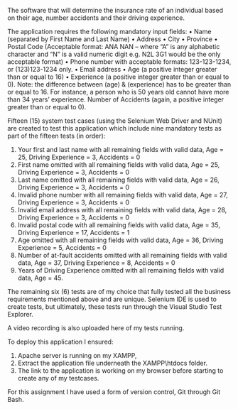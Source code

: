 The software that will determine the insurance rate of an individual based on their age, number 
accidents and their driving experience. 

The application requires the following mandatory input fields:
• Name (separated by First Name and Last Name)
• Address
• City
• Province
• Postal Code (Acceptable format: ANA NAN – where “A” is any alphabetic character and “N” is a valid numeric 
digit e.g. N2L 3G1 would be the only acceptable format) 
• Phone number with acceptable formats: 123-123-1234, or (123)123-1234 only.
• Email address
• Age (a positive integer greater than or equal to 16)
• Experience (a positive integer greater than or equal to 0). 
Note: the difference between (age) & (experience) has to be greater than or equal to 16.
For instance, a person who is 50 years old cannot have more than 34 years’ experience. 
Number of Accidents (again, a positive integer greater than or equal to 0). 

Fifteen (15) system test cases (using the Selenium Web Driver and NUnit) are created to test this application which include nine mandatory tests as part of the fifteen 
tests (in order): 
1. Your first and last name with all remaining fields with valid data, Age = 25, Driving Experience = 3, Accidents = 0
2. First name omitted with all remaining fields with valid data, Age = 25, Driving Experience = 3, Accidents = 0
3. Last name omitted with all remaining fields with valid data, Age = 26, Driving Experience = 3, Accidents = 0
4. Invalid phone number with all remaining fields with valid data, Age = 27, Driving Experience = 3, Accidents = 0
5. Invalid email address with all remaining fields with valid data, Age = 28, Driving Experience = 3, Accidents = 0
6. Invalid postal code with all remaining fields with valid data, Age = 35, Driving Experience = 17, Accidents = 1
7. Age omitted with all remaining fields with valid data, Age = 36, Driving Experience = 5, Accidents = 0
8. Number of at-fault accidents omitted with all remaining fields with valid data, Age = 37, Driving Experience = 8, Accidents = 0
9. Years of Driving Experience omitted with all remaining fields with valid data, Age = 45. 

The remaining six (6) tests are of my choice that fully tested all the business requirements mentioned above and are unique. Selenium IDE is used to create tests, but ultimately, these tests run through the Visual Studio Test Explorer. 

A video recording is also uploaded here of my tests running.

To deploy this application I ensured: 
1. Apache server is running on my XAMPP, 
2. Extract the application file underneath the XAMPP\htdocs folder. 
4. The link to the application is working on my browser before starting to create any of my testcases.

For this assignment I have used a form of version control, Git through Git Bash. 
